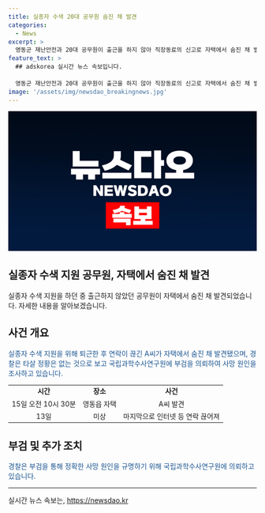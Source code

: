 ```yaml
---
title: 실종자 수색 20대 공무원 숨진 채 발견
categories:
  - News
excerpt: >
  영동군 재난안전과 20대 공무원이 출근을 하지 않아 직장동료의 신고로 자택에서 숨진 채 발견됐다. 실종 후 2일만에 발견된 이 공무원의 사망 원인은 아직 정확히 밝혀지지 않았으며, 경찰은 타살 가능성을 배제하고 있지만 국립과학수사연구원에 부검을 의뢰하여 조사 중이다. 해당 사건은 공공의 이목을 끄는 사건으로 조사가 계속되고 있다.
feature_text: >
  ## adskorea 실시간 뉴스 속보입니다.

  영동군 재난안전과 20대 공무원이 출근을 하지 않아 직장동료의 신고로 자택에서 숨진 채 발견됐다. 실종 후 2일만에 발견된 이 공무원의 사망 원인은 아직 정확히 밝혀지지 않았으며, 경찰은 타살 가능성을 배제하고 있지만 국립과학수사연구원에 부검을 의뢰하여 조사 중이다. 해당 사건은 공공의 이목을 끄는 사건으로 조사가 계속되고 있다.
image: '/assets/img/newsdao_breakingnews.jpg'
---
```


<p><img src="/assets/img/newsdao_breakingnews.jpg" alt="adskorea 속보" /></p>

<h2>실종자 수색 지원 공무원, 자택에서 숨진 채 발견</h2>

<p data-ke-size="size16">실종자 수색 지원을 하던 중 출근하지 않았던 공무원이 자택에서 숨진 채 발견되었습니다. 자세한 내용을 알아보겠습니다.</p>

<h2 data-ke-size="size26">사건 개요</h2>

<p><span style="color: #1a5490;">실종자 수색 지원을 위해 퇴근한 후 연락이 끊긴 A씨가 자택에서 숨진 채 발견됐으며, 경찰은 타살 정황은 없는 것으로 보고 국립과학수사연구원에 부검을 의뢰하여 사망 원인을 조사하고 있습니다.</span></p>

<table>
<tbody>
<tr>
<td style="text-align: center; height: 17px;"><b>시간</b></td>
<td style="text-align: center; height: 17px;"><b>장소</b></td>
<td style="text-align: center; height: 17px;"><b>사건</b></td>
</tr>
<tr>
<td style="text-align: center; height: 17px;">15일 오전 10시 30분</td>
<td style="text-align: center; height: 17px;">영동읍 자택</td>
<td style="text-align: center; height: 17px;">A씨 발견</td>
</tr>
<tr>
<td style="text-align: center; height: 17px;">13일</td>
<td style="text-align: center; height: 17px;">미상</td>
<td style="text-align: center; height: 17px;">마지막으로 인터넷 등 연락 끊어져</td>
</tr>
</tbody>
</table>

<h2 data-ke-size="size26">부검 및 추가 조치</h2>

<p><span style="color: #1a5490;">경찰은 부검을 통해 정확한 사망 원인을 규명하기 위해 국립과학수사연구원에 의뢰하고 있습니다.</span></p>

<hr>

<p data-ke-size="size16"></p>
실시간 뉴스 속보는, <a href="https://newsdao.kr" rel="dofollow">https://newsdao.kr</a>


